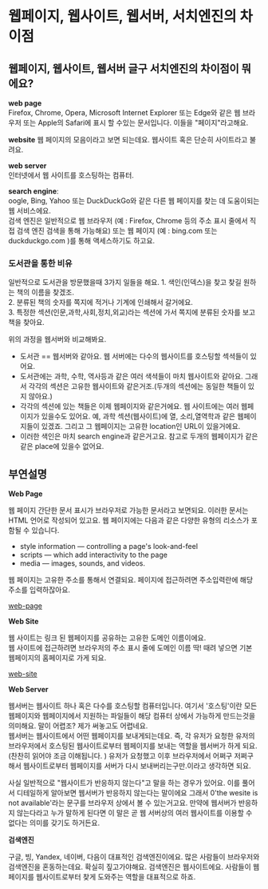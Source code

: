# 웹페이지, 웹사이트, 웹서버, 서치엔진의 차이점

## 웹페이지, 웹사이트, 웹서버 글구 서치엔진의 차이점이 뭐에요?

**web page**  
Firefox, Chrome, Opera, Microsoft Internet Explorer 또는 Edge와 같은 웹 브라우저 또는 Apple의 Safari에 표시 할 수있는 문서입니다. 이들을 "페이지"라고해요.

**website** 웹 페이지의 모음이라고 보면 되는데요. 웹사이트 혹은 단순히 사이트라고 불려요.

**web server**  
인터넷에서 웹 사이트를 호스팅하는 컴퓨터.

**search engine**:  
oogle, Bing, Yahoo 또는 DuckDuckGo와 같은 다른 웹 페이지를 찾는 데 도움이되는 웹 서비스에요.  
검색 엔진은 일반적으로 웹 브라우저 \(예 : Firefox, Chrome 등의 주소 표시 줄에서 직접 검색 엔진 검색을 통해 가능해요\) 또는 웹 페이지 \(예 : bing.com 또는 duckduckgo.com \)를 통해 액세스하기도 하고요.

### 도서관을 통한 비유

일반적으로 도서관을 방문했을때 3가지 일들을 해요. 1. 색인\(인덱스\)을 찾고 찾길 원하는 책의 이름을 찾겠조.  
2. 분류된 책의 숫자를 쪽지에 적거나 기계에 인쇄해서 갈거에요.  
3. 특정한 섹션\(인문,과학,사회,정치,외교\)라는 섹션에 가서 쪽지에 분류된 숫자를 보고 책을 찾아요.

위의 과정을 웹서버와 비교해봐요.

* 도서관 == 웹서버와 같아요. 웹 서버에는 다수의 웹사이트를 호스팅할 섹셕들이 있어요.
* 도서관에는 과학, 수학, 역사등과 같은 여러 색셕들이 마치 웹사이트와 같아요. 그래서 각각의 섹션은 고유한 웹사이트와 같은거조.\(두개의 섹션에는 동일한 책들이 있지 않아요.\)
* 각각의 섹션에 있는 책들은 이제 웹페이지와 같은거에요. 웹 사이트에는 여러 웹페이지가 있을수도 있어요. 예, 과학 섹션\(웹사이트\)에 열, 소리,열역학과 같은 웹페이지들이 있겠죠. 그리고 그 웹페이지는 고유한 location인 URL이 있을거에요.
* 이러한 색인은 마치 search engine과 같은거고요. 참고로 두개의 웹페이지가 같은 같은 place에 있을수 없어요.

## 부연설명

**Web Page**

웹 페이지 간단한 문서 표시가 브라우저로 가능한 문서라고 보면되요. 이러한 문서는 HTML 언어로 작성되어 있고요. 웹 페이지에는 다음과 같은 다양한 유형의 리소스가 포함될 수 있습니다.

* style information — controlling a page's look-and-feel    
* scripts — which add interactivity to the page 
* media — images, sounds, and videos.   

웹 페이지는 고유한 주소를 통해서 연결되요. 페이지에 접근하려면 주소입력란에 해당 주소를 입력하잖아요.

[web-page](https://mdn.mozillademos.org/files/8529/web-page.jpg)

**Web Site**

웹 사이트는 링크 된 웹페이지를 공유하는 고유한 도메인 이름이에요.  
웹 사이트에 접근하려면 브라우저의 주소 표시 줄에 도메인 이름 딱! 때려 넣으면 기본 웹페이지의 홈페이지로 가게 되요.

[web-site](https://mdn.mozillademos.org/files/8531/web-site.jpg)

**Web Server**

웹서버는 웹사이트 하나 혹은 다수를 호스팅할 컴퓨터입니다. 여기서 '호스팅'이란 모든 웹페이지와 웹페이지에서 지원하는 파일들이 해당 컴퓨터 상에서 가능하게 만드는것을 의미해요. 말이 어렵조? 제가 써놓고도 어렵네요.  
웹서버는 웹사이트에서 어떤 웹페이지를 보내게되는데요. 즉, 각 유저가 요청한 유저의 브라우저에서 호스팅된 웹사이트로부터 웹페이지를 보내는 역할을 웹서버가 하게 되요. \(찬찬히 읽어야 조금 이해됩니다. \) 유저가 요청했고 이후 브라우저에서 어쩌구 저쩌구해서 웹사이트로부터 웹페이지를 서버가 다시 보내버리는구만.이라고 생각하면 되요.

사실 일반적으로 "웹사이트가 반응하지 않는다"고 말을 하는 경우가 있어요. 이를 풀어서 디테일하게 알아보면 웹서버가 반응하지 않는다는 말이에요 그래서 0'the wesite is not available'라는 문구를 브라우저 상에서 볼 수 있는거고요. 만약에 웹서버가 반응하지 않는다라고 누가 말하게 된다면 이 말은 곧 웹 서버상의 여러 웹사이트를 이용할 수 없다는 의미를 갖기도 하거든요.

**검색엔진**

구글, 빙, Yandex, 네이버, 다음이 대표적인 검색엔진이에요. 많은 사람들이 브라우저와 검색엔진을 혼동하는데요. 확실히 짚고가야해요. 검색엔진은 웹사이트에요. 사람들이 웹페이지를 웹사이트로부터 찾게 도와주는 역할을 대표적으로 하죠.

